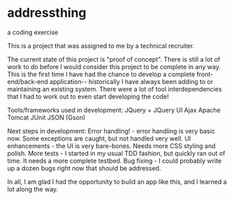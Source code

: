 # addressthing
a coding exercise

This is a project that was assigned to me by a technical recruiter.

The current state of this project is "proof of concept".  There is still a lot of work to do before I would consider this project to be complete in any way.  This is the first time I have had the chance to develop a complete front-end/back-end application-- historically I have always been adding to or maintaining an existing system.  There were a lot of tool interdependencies that I had to work out to even start developing the code!

Tools/frameworks used in development:
JQuery + JQuery UI
Ajax
Apache Tomcat
JUnit
JSON (Gson)

Next steps in development:
Error handling!  - error handling is very basic now.  Some exceptions are caught, but not handled very well.
UI enhancements - the UI is very bare-bones.  Needs more CSS styling and polish.
More tests - I started in my usual TDD fashion, but quickly ran out of time.  It needs a more complete testbed.
Bug fixing - I could probably write up a dozen bugs right now that should be addressed.

In all, I am glad I had the opportunity to build an app like this, and I learned a lot along the way.
